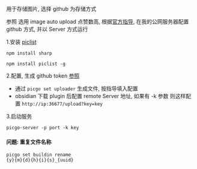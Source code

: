 用于存储图片, 选择 github 为存储方式


参照 选用 image auto upload 点赞数高, 根据[官方指导](https://github.com/renmu123/obsidian-image-auto-upload-plugin?tab=readme-ov-file), 在我的公网服务器配置 github 方式, 并以 Server 方式运行

1.安装 [piclist](https://github.com/Kuingsmile/PicList-Core)
```shell
npm install sharp
```

```
npm install piclist -g
```


2.配置, 生成 github token [参照](https://www.cnblogs.com/rainbow-1/p/17224212.html)
- 通过 `picgo set uploader` 生成文件, 按指导填入配置
- obsidian 下载 plugin 后配置 remote Server 地址, 如果有 -k 参数 则这样配置 `http://ip:36677/upload?key=key`


3.启动服务
```
picgo-server -p port -k key
```

#### 问题: 重复文件名称


```
picgo set buildin rename
{y}{m}{d}{h}{i}{s}_{uuid}
```


<!-- truncate -->

<!-- http://142.171.5.195:33915/upload?key= -->

<!-- 
```
{
  "picBed": {
    "uploader": "github",
    "current": "github",
    "smms": {
      "token": ""
    },
    "github": {
      "repo": "keizman/Storage_PicGo",
      "branch": "main",
      "token": "",
      "path": "img/",
      "customUrl": ""
    }
  },
  "picgoPlugins": {},
  "buildIn": {
    "rename": {
      "format": "{y}{m}{d}{h}{i}{s}_{uuid}",
      "enable": true
    }
  }
}

```

-->
